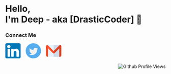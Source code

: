 # Hello,<br> I'm Deep - aka [DrasticCoder] 👋 

 

### Connect Me
[![LinkedIn](./img/linkedin.svg)](https://www.linkedin.com/in/deep-bansode/)
&nbsp;&nbsp;
[![Twitter](./img/twitter.svg)](https://twitter.com/drasticcoder)
&nbsp;&nbsp;
[![Mail](./img/gmail.svg)](mailto:codebydrastic@gmail.com)



<div align="right">

![Github Profile Views](https://komarev.com/ghpvc/?username=drasticcoder&color=181717&style=flat-square&label=Profile+Views)

</div>
